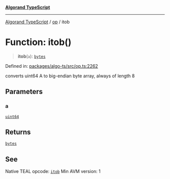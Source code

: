 [**Algorand TypeScript**](../../README.md)

***

[Algorand TypeScript](../../modules.md) / [op](../README.md) / itob

# Function: itob()

> **itob**(`a`): [`bytes`](../../index/type-aliases/bytes.md)

Defined in: [packages/algo-ts/src/op.ts:2262](https://github.com/algorandfoundation/puya-ts/blob/main/packages/algo-ts/src/op.ts#L2262)

converts uint64 A to big-endian byte array, always of length 8

## Parameters

### a

[`uint64`](../../index/type-aliases/uint64.md)

## Returns

[`bytes`](../../index/type-aliases/bytes.md)

## See

Native TEAL opcode: [`itob`](https://dev.algorand.co/reference/algorand-teal/opcodes#itob)
Min AVM version: 1
